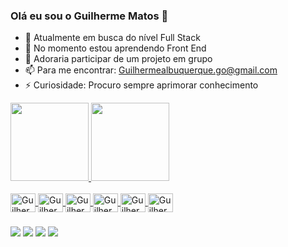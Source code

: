### Olá eu sou o Guilherme Matos 👋


- 🔭 Atualmente em busca do nível Full Stack
- 🌱 No momento estou aprendendo Front End
- 👯 Adoraria participar de um projeto em grupo
- 📫 Para me encontrar: Guilhermealbuquerque.go@gmail.com
- ⚡ Curiosidade: Procuro sempre aprimorar conhecimento

<div> <!--Guilherme de Matos Silva-->
  <a href="https://github.com/GuilhermeMat">
  <img height="125em" src="https://github-readme-stats.vercel.app/api?username=GuilhermeMat&show_icons=true&theme=dark&include_all_commits=true&count_private=true"/>
  <img height="125em" src="https://github-readme-stats.vercel.app/api/top-langs/?username=GuilhermeMat&layout=compact&langs_count=7&theme=dark"/>
</div>
  
  <!--icone -->
  
  <div style="display: inline_block"><br>
    <img align="center" alt="Guilherme-HTML" height="30" width="40" src="https://cdn.jsdelivr.net/gh/devicons/devicon/icons/html5/html5-plain-wordmark.svg" />
    <img align="center" alt="Guilherme-CSS" height="30" width="40" src="https://cdn.jsdelivr.net/gh/devicons/devicon/icons/css3/css3-plain-wordmark.svg" />
    <img align="center" alt="Guilherme-JAVASCRIPT" height="30" width="40"src="https://cdn.jsdelivr.net/gh/devicons/devicon/icons/javascript/javascript-original.svg" />
    <img align="center" alt="Guilherme-MYSQL" height="30" width="40" src="https://cdn.jsdelivr.net/gh/devicons/devicon/icons/mysql/mysql-original-wordmark.svg" />
    <img align="center" alt="Guilherme-PHP" height="30" width="40" src="https://cdn.jsdelivr.net/gh/devicons/devicon/icons/php/php-plain.svg" />
    <img align="center" alt="Guilherme-PYTHON" height="30" width="40" src="https://cdn.jsdelivr.net/gh/devicons/devicon/icons/python/python-original-wordmark.svg" />
  </div>
  
  ### <!--rede social-->
  
  <div>
     <a href="https://www.instagram.com/guilherme_mat_/" target="_blank"><img src="https://img.shields.io/badge/-Instagram-%23E4405F?style=for-the-badge&logo=instagram&logoColor=dark" target="_blank"></a>
     <a href="https://www.linkedin.com/in/guilhermedematos/" target="_blank"><img src="https://img.shields.io/badge/-LinkedIn-%230077B5?style=for-the-badge&logo=linkedin&logoColor=white" target="_blank"></a> 
     <a href = "mailto:guilhermealbuquerque.go@gmail.com"><img src="https://img.shields.io/badge/Gmail-D14836?style=for-the-badge&logo=gmail&logoColor=white" target="_blank"></a>
     <a href = "Twitch.tv/Guilherme_Mat_"><img src="https://img.shields.io/badge/Twitch-9146FF?style=for-the-badge&logo=twitch&logoColor=white" target="_blank"></a>
  </div>
